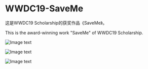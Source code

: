 # WWDC19-SaveMe
这是WWDC19 Scholarship的获奖作品《SaveMe》。

This is the award-winning work "SaveMe" of WWDC19 Scholarship.

![Image text](https://raw.githubusercontent.com/YujxZJCN/WWDC19-SaveMe/master/Image%20%26%20Video/demo1.png)

![Image text](https://raw.githubusercontent.com/YujxZJCN/WWDC19-SaveMe/master/Image%20%26%20Video/demo2.png)

![Image text](https://raw.githubusercontent.com/YujxZJCN/WWDC19-SaveMe/master/Image%20%26%20Video/demo3.png)
